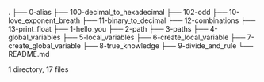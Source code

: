 .
├── 0-alias
├── 100-decimal_to_hexadecimal
├── 102-odd
├── 10-love_exponent_breath
├── 11-binary_to_decimal
├── 12-combinations
├── 13-print_float
├── 1-hello_you
├── 2-path
├── 3-paths
├── 4-global_variables
├── 5-local_variables
├── 6-create_local_variable
├── 7-create_global_variable
├── 8-true_knowledge
├── 9-divide_and_rule
└── README.md

1 directory, 17 files
